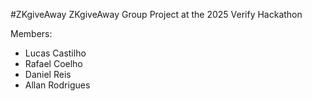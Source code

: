 #ZKgiveAway
ZKgiveAway Group Project at the 2025 Verify Hackathon


Members:

- Lucas Castilho
- Rafael Coelho
- Daniel Reis
- Allan Rodrigues 
